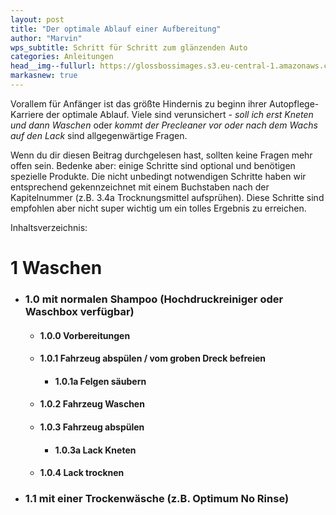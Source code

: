 ```yaml
---
layout: post
title: "Der optimale Ablauf einer Aufbereitung"
author: "Marvin"
wps_subtitle: Schritt für Schritt zum glänzenden Auto
categories: Anleitungen
head__img--fullurl: https://glossbossimages.s3.eu-central-1.amazonaws.com/
markasnew: true
---
```


Vorallem für Anfänger ist das größte Hindernis zu beginn ihrer Autopflege-Karriere der optimale Ablauf. Viele sind verunsichert - *soll ich erst Kneten und dann Waschen* oder *kommt der Precleaner vor oder nach dem Wachs auf den Lack* sind allgegenwärtige Fragen.

Wenn du dir diesen Beitrag durchgelesen hast, sollten keine Fragen mehr offen sein. Bedenke aber: einige Schritte sind optional und benötigen spezielle Produkte. Die nicht unbedingt notwendigen Schritte haben wir entsprechend gekennzeichnet mit einem Buchstaben nach der Kapitelnummer (z.B. 3.4a Trocknungsmittel aufsprühen). Diese Schritte sind empfohlen aber nicht super wichtig um ein tolles Ergebnis zu erreichen.

Inhaltsverzeichnis:

# 1 Waschen
- ### 1.0 mit normalen Shampoo (Hochdruckreiniger oder Waschbox verfügbar)
    - #### 1.0.0 Vorbereitungen
    - #### 1.0.1 Fahrzeug abspülen / vom groben Dreck befreien
        - #### 1.0.1a Felgen säubern 
    - #### 1.0.2 Fahrzeug Waschen
    - #### 1.0.3 Fahrzeug abspülen
        - #### 1.0.3a Lack Kneten
    - #### 1.0.4 Lack trocknen
- ### 1.1 mit einer Trockenwäsche (z.B. Optimum No Rinse)
